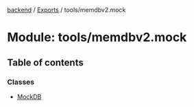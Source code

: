 [backend](../README.md) / [Exports](../modules.md) / tools/memdbv2.mock

# Module: tools/memdbv2.mock

## Table of contents

### Classes

- [MockDB](../classes/tools_memdbv2_mock.MockDB.md)
